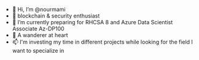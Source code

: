 - 👋 Hi, I’m @nourmami
- 👀 blockchain & security enthusiast 
- 🌱 I’m currently preparing for RHCSA 8 and Azure Data Scientist Associate Az-DP100
- 💞️ A wanderer at heart
- 📫 I'm investing my time in different projects while looking for the field I want to specialize in


